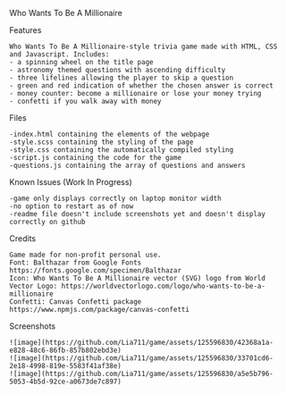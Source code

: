  Who Wants To Be A Millionaire
 
Features

    Who Wants To Be A Millionaire-style trivia game made with HTML, CSS and Javascript. Includes:
    - a spinning wheel on the title page
    - astronomy themed questions with ascending difficulty
    - three lifelines allowing the player to skip a question
    - green and red indication of whether the chosen answer is correct
    - money counter: become a millionaire or lose your money trying
    - confetti if you walk away with money

Files

    -index.html containing the elements of the webpage
    -style.scss containing the styling of the page
    -style.css containing the automatically compiled styling
    -script.js containing the code for the game 
    -questions.js containing the array of questions and answers

Known Issues (Work In Progress)

    -game only displays correctly on laptop monitor width
    -no option to restart as of now
    -readme file doesn't include screenshots yet and doesn't display correctly on github

Credits

    Game made for non-profit personal use.
    Font: Balthazar from Google Fonts https://fonts.google.com/specimen/Balthazar
    Icon: Who Wants To Be A Millionaire vector (SVG) logo from World Vector Logo: https://worldvectorlogo.com/logo/who-wants-to-be-a-millionaire 
    Confetti: Canvas Confetti package https://www.npmjs.com/package/canvas-confetti

Screenshots

    ![image](https://github.com/Lia711/game/assets/125596830/42368a1a-e828-48c6-86fb-857b802ebd3e)
    ![image](https://github.com/Lia711/game/assets/125596830/33701cd6-2e18-4998-819e-5583f41af38e)
    ![image](https://github.com/Lia711/game/assets/125596830/a5e5b796-5053-4b5d-92ce-a0673de7c897)




